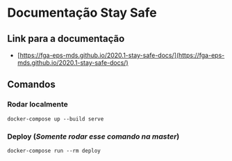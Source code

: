 # Documentação Stay Safe

## Link para a documentação
* [https://fga-eps-mds.github.io/2020.1-stay-safe-docs/](https://fga-eps-mds.github.io/2020.1-stay-safe-docs/)

## Comandos

### Rodar localmente
<pre><code>docker-compose up --build serve</code></pre>

### Deploy (*Somente rodar esse comando na master*)
<pre><code>docker-compose run --rm deploy</code></pre>

